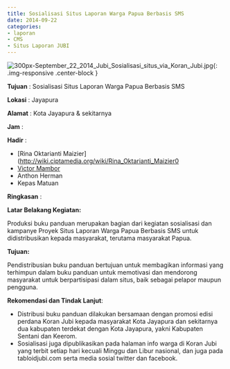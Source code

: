 ```yaml
---
title: Sosialisasi Situs Laporan Warga Papua Berbasis SMS
date: 2014-09-22
categories:
- laporan
- CMS
- Situs Laporan JUBI
---
```


![300px-September_22_2014_Jubi_Sosialisasi_situs_via_Koran_Jubi.jpg](/uploads/300px-September_22_2014_Jubi_Sosialisasi_situs_via_Koran_Jubi.jpg){: .img-responsive .center-block }

**Tujuan** : Sosialisasi Situs Laporan Warga Papua Berbasis SMS

**Lokasi** : Jayapura

**Alamat** : Kota Jayapura & sekitarnya

**Jam** : 

**Hadir** : 
* [Rina Oktarianti Maizier](http://wiki.ciptamedia.org/wiki/Rina_Oktarianti_Maizier0
* [Victor Mambor](http://wiki.ciptamedia.org/wiki/Victor_Mambor)
* Anthon Herman
* Kepas Matuan

**Ringkasan** : 

**Latar Belakang Kegiatan:** 

Produksi buku panduan merupakan bagian dari kegiatan sosialisasi dan kampanye Proyek Situs Laporan Warga Papua Berbasis SMS untuk didistribusikan kepada masyarakat, terutama masyarakat Papua.

**Tujuan:** 

Pendistribusian buku panduan bertujuan untuk membagikan informasi yang terhimpun dalam buku panduan untuk memotivasi dan mendorong masyarakat untuk berpartisipasi dalam situs, baik sebagai pelapor maupun pengguna.

**Rekomendasi dan Tindak Lanjut**:

* Distribusi buku panduan dilakukan bersamaan dengan promosi edisi perdana Koran Jubi kepada masyarakat Kota Jayapura dan sekitarnya dua kabupaten terdekat dengan Kota Jayapura, yakni Kabupaten Sentani dan Keerom.
* Sosialisasi juga dipublikasikan pada halaman info warga di Koran Jubi yang terbit setiap hari kecuali Minggu dan Libur nasional, dan juga pada tabloidjubi.com serta media sosial twitter dan facebook.

